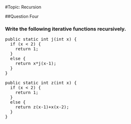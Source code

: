 #Topic: Recursion

##Question Four
### Write the following iterative functions recursively.
<pre>public static int j(int x) {
  if (x < 2) {
    return 1;
  }
  else {
    return x*j(x-1);
  }
}

public static int z(int x) {
  if (x < 2) {
    return 1;
  }
  else {
    return z(x-1)+x(x-2);
  }
}</pre>